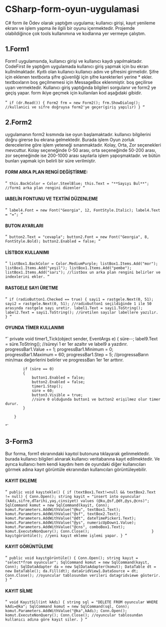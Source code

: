 # CSharp-form-oyun-uygulamasi
C# form ile Ödev olarak yaptığım uygulama; kullanıcı girişi, kayıt yenileme ekranı ve işlem yapma ile ilgili bir oyunu içermektedir. Projemde olabildiğince çok tools kullanımına ve kodlarına yer vermeye çalıştım.
## 1.Form1
Form1 uygulamsında, kullanıcı girişi ve kullanıcı kaydı yapılmaktadır. CodeFirst ile yaptığım uygulamada kullanıcı giriş yapmak için bu ekran kullnılmaktadır. Kyıtlı olan kullanıcı kullanıcı adını ve şifresini girmelidir. Şifre için eklenen textboxta şifre güvenliği için şifre karekterleri yerine * ekler.
textboxların boş geçilmemesi için MessageBox eklenmiştir. boş geçilirse uyarı vermektedir.
Kullanıcı giriş yaptığında bilgileri sorgulanır ve form2 ye geçiş yapar. form ikiye geçmek için kullanılan kod aşağıdaki gibidir.

“`
if (dr.Read())
{
  Form2 frm = new Form2();
  frm.ShowDialog();
  //kullanici ve sifre doğruysa form2'ye geçer(giriş yapılır)
 }
“`

## 2.Form2
uygulamanın form2 kısmında ise oyun başlamaktadır. kullanıcı bilgilerini doğru girerse bu ekrana gelmektedir. Burada işlem Oyun zorluk derecelerine göre işlem yeteneği sınanmaktadır. Kolay, Orta, Zor seçenekleri mevcuttur. Kolay seçeneğinde 0-50 arası, orta seçeneğinde 50-200 arası, zor seçeneğinde ise 200-1000 arası sayılarla işlem yapoşmaktadır. ve bütün bunları yapmak için belirli bir süre verilmiştir.
#### FORM ARKA PLAN RENGİ DEĞİŞTİRME:
“`
 this.BackColor = Color.SteelBlue;
            this.Text = "**Sayıyı Bul**";
            //form1 arka plan rengini düzenler
“`
#### lABELİN FONTUNU VE TEXTİNİ DÜZENLEME
“`
label4.Font = new Font("Georgia", 12, FontStyle.Italic);
            label4.Text = "=";
“`
#### BUTON AYARLARI
“`
button2.Text = "cevapla";
            button2.Font = new Font("Georgia", 8, FontStyle.Bold);
            button2.Enabled = false;
“`
#### LİSTBOX KULLANIMI
“`
listBox1.BackColor = Color.MediumPurple;
            listBox1.Items.Add("mor");
            listBox1.Items.Add("yeşil");
            listBox1.Items.Add("pembe");
            listBox1.Items.Add("sarı");
            //listbox un arka plan rengini belirler ve indexlerini ekler.
“`
#### RASTGELE SAYI ÜRETME
“`
 if (radioButton1.Checked == true)
            {
                sayi1 = rastgele.Next(0, 51);
                sayi2 = rastgele.Next(0, 51);
                //radiobutton1 seçildiğinde 1 ile 50 arasında rastgele sayı uretir.
                label1.Text = sayi1.ToString();
                label2.Text = sayi1.ToString();
               //üretilen sayılar labellere yazılır.
            }
“`
#### OYUNDA TİMER KULLANIMI
“`
 private void timer1_Tick(object sender, EventArgs e)
        {
            süre--;
            label9.Text = süre.ToString();
            //süreyi 1 er 1er azaltır ve label9 a yazdırır.
            progressBar1.Value += 1;
            progressBar1.Minimum = 0;
            progressBar1.Maximum = 60;
            progressBar1.Step = 5;
            //progressaBarın min/max değerlerini belirler ve progressBarı 1er 1er arttırır.
            
            if (süre == 0)
            {
                button1.Enabled = false;
                button2.Enabled = false;
                timer1.Stop();
                süre = 60;
                button3.Visible = true;
                //süre 0 olduğunda button1 ve button2 erişilmez olur timer durur.
            }
           
        }
“`
## 3-Form3
Bur forma, form1 ekranındaki kayıtol butonuna tıklayarak gelinmektedir. burada kullanıcı bilgileri alınarak kullanıcı veritabanına kayıt edilmektedir. Ve ayrıca kullanıcı hem kendi kaydını hem de oyundaki diğer kullanıcıları görmek adına kayıt görüntüle ekranından kullanıcıları görüntüleyebilir.
#### KAYIT EKLEME
“`
public void kayıtekle()
        {
            if (textBox1.Text!=null && textBox2.Text != null)
            {
                Conn.Open();
                string kayit = "insert into oyuncular (kAdı,sifre,dTarihi,yaş,cinsiyet) values (@ku,@sf,@dt,@ys,@cns)";
                SqlCommand komut = new SqlCommand(kayit, Conn);
                komut.Parameters.AddWithValue("@ku", textBox1.Text);
                komut.Parameters.AddWithValue("@sf", textBox2.Text);
                komut.Parameters.AddWithValue("@dt", dateTimePicker1.Text);
                komut.Parameters.AddWithValue("@ys", numericUpDown1.Value);
                komut.Parameters.AddWithValue("@cns", comboBox1.Text);
                komut.ExecuteNonQuery();
                Conn.Close();                           
            }
            kayıtgörüntüle();
            //yeni kayıt ekleme işlemi yapar.
        }
“`
#### KAYIT GÖRÜNTÜLEME
“`
 public void kayıtgörüntüle()
        {
            Conn.Open();
            string kayıt = "select*from oyuncular";
            SqlCommand komut = new SqlCommand(kayıt, Conn);
            SqlDataAdapter da = new SqlDataAdapter(komut);
            DataTable dt = new DataTable();
            da.Fill(dt);
            dataGridView1.DataSource = dt;
            Conn.Close();
            //oyuncular tablosundan verileri datagridviewe gösterir.
        }
“`

#### KAYIT SİLME
“`
void KayıtSil(int kAdı)
        {
            string sql = "DELETE FROM oyuncular WHERE kAdı=@ka";
            SqlCommand komut = new SqlCommand(sql, Conn);
            komut.Parameters.AddWithValue("@ka",kAdı);
            Conn.Open();
            komut.ExecuteNonQuery();
            Conn.Close();
            //oyuncular tablosundan kullanıcı adına göre kayıt siler.
        }
“`

           



